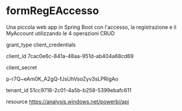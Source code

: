 # formRegEAccesso
Una piccola web app in Spring Boot con l'accesso, la registrazione e il MyAccount utilizzando le 4 operazioni CRUD

grant_type
client_credentials

client_id
7cac0e6c-841a-48aa-951d-ab404a68cd69

client_secret

p-r7Q~eAm0K_A2gQ-fJsUhVsoZyv3sLPRigAo

tenant_id
51cc9718-2c01-4a5b-b258-5399ebafc611

resource
https://analysis.windows.net/powerbi/api
